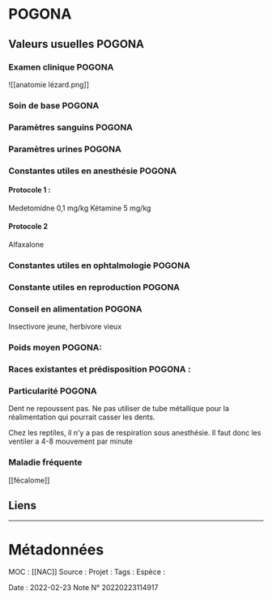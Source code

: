 # POGONA
## Valeurs usuelles POGONA
### Examen clinique POGONA
![[anatomie lézard.png]]
### Soin de base POGONA
### Paramètres sanguins POGONA
### Paramètres urines POGONA
### Constantes utiles en anesthésie POGONA

#### Protocole 1 :
Medetomidne 0,1 mg/kg 
Kétamine 5 mg/kg 

#### Protocole 2
Alfaxalone

### Constantes utiles en ophtalmologie POGONA
### Constante utiles en reproduction POGONA
### Conseil en alimentation POGONA
Insectivore jeune, herbivore vieux 
### Poids moyen POGONA:
### Races existantes et prédisposition POGONA :

### Particularité POGONA
Dent ne repoussent pas. Ne pas utiliser de tube métallique pour la réalimentation qui pourrait casser les dents.

Chez les reptiles, il n'y a pas de respiration sous anesthésie. Il faut donc les ventiler a 4-8 mouvement par minute 

### Maladie fréquente
[[fécalome]]
## Liens


***

# Métadonnées
MOC : [[NAC]]
Source :
Projet :
Tags : 
	Espèce :
	
Date : 2022-02-23
Note N° 20220223114917